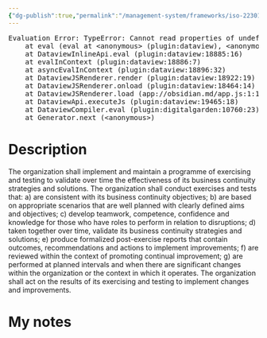 ```yaml
---
{"dg-publish":true,"permalink":"/management-system/frameworks/iso-22301-2019/iso-22301-2019-8-5/","tags":["requirement"],"noteIcon":"1"}
---
```



<pre class="dataview dataview-error">Evaluation Error: TypeError: Cannot read properties of undefined (reading 'file')
    at eval (eval at &lt;anonymous&gt; (plugin:dataview), &lt;anonymous&gt;:3:24)
    at DataviewInlineApi.eval (plugin:dataview:18885:16)
    at evalInContext (plugin:dataview:18886:7)
    at asyncEvalInContext (plugin:dataview:18896:32)
    at DataviewJSRenderer.render (plugin:dataview:18922:19)
    at DataviewJSRenderer.onload (plugin:dataview:18464:14)
    at DataviewJSRenderer.load (app://obsidian.md/app.js:1:1214378)
    at DataviewApi.executeJs (plugin:dataview:19465:18)
    at DataviewCompiler.eval (plugin:digitalgarden:10760:23)
    at Generator.next (&lt;anonymous&gt;)</pre>

# Description

The organization shall implement and maintain a programme of exercising and testing to validate over time the effectiveness of its business continuity strategies and solutions. The organization shall conduct exercises and tests that: a) are consistent with its business continuity objectives; b) are based on appropriate scenarios that are well planned with clearly defined aims and objectives; c) develop teamwork, competence, confidence and knowledge for those who have roles to perform in relation to disruptions; d) taken together over time, validate its business continuity strategies and solutions; e) produce formalized post-exercise reports that contain outcomes, recommendations and actions to implement improvements; f) are reviewed within the context of promoting continual improvement; g) are performed at planned intervals and when there are significant changes within the organization or the context in which it operates. The organization shall act on the results of its exercising and testing to implement changes and improvements. 

# My notes

